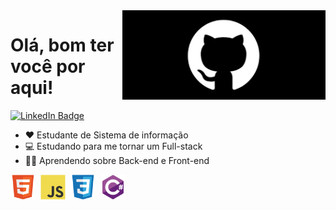 <img src = "gitbrabo.png" width = "325px" align = "right">

# Olá, bom ter você por aqui!
  <div id="badges">
  <a href = "https://www.linkedin.com/in/rafael-clare/" _blank>
    <img src="https://img.shields.io/badge/LinkedIn-blue?style=for-the-badge&logo=linkedin&logoColor=white" alt="LinkedIn Badge" _blank/>
  </a>  
</div>

- ❤ Estudante de Sistema de informação
- 💻 Estudando para me tornar um Full-stack
- 👩‍💻 Aprendendo sobre Back-end e Front-end

<div> 
  <img src="https://github.com/devicons/devicon/blob/master/icons/html5/html5-original.svg" title="HTML5" alt="HTML" width="40" height="40"/>&nbsp;
  <img src="https://github.com/devicons/devicon/blob/master/icons/javascript/javascript-original.svg" title= "JavaScript" alt="JavaScript" width="40" height="40"/>&nbsp; 
  <img src="https://raw.githubusercontent.com/devicons/devicon/master/icons/css3/css3-original.svg"  title="Css" alt="Css"  width="40" height="40"/>&nbsp;
  <img src="https://raw.githubusercontent.com/devicons/devicon/master/icons/csharp/csharp-original.svg" title="CSharp" alt="CSharp"  width="40" height="40"/>&nbsp;
</div>






